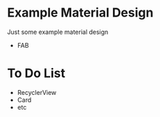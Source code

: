 Example Material Design
===========

Just some example material design

* FAB


To Do List
======
- RecyclerView
- Card
- etc